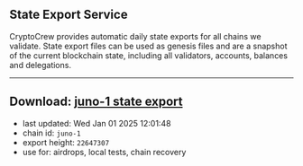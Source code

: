 ## State Export Service
CryptoCrew provides automatic daily state exports for all chains we validate. State export files can be used as genesis files and are a snapshot of the current blockchain state, including all validators, accounts, balances and delegations.

---
**Download: [juno-1 state export](https://dl-eu2.ccvalidators.com/SERVICE/juno/juno-1_export_22647307.json)**
---

- last updated: Wed Jan 01 2025 12:01:48
- chain id: `juno-1`
- export height: `22647307`
- use for: airdrops, local tests, chain recovery
